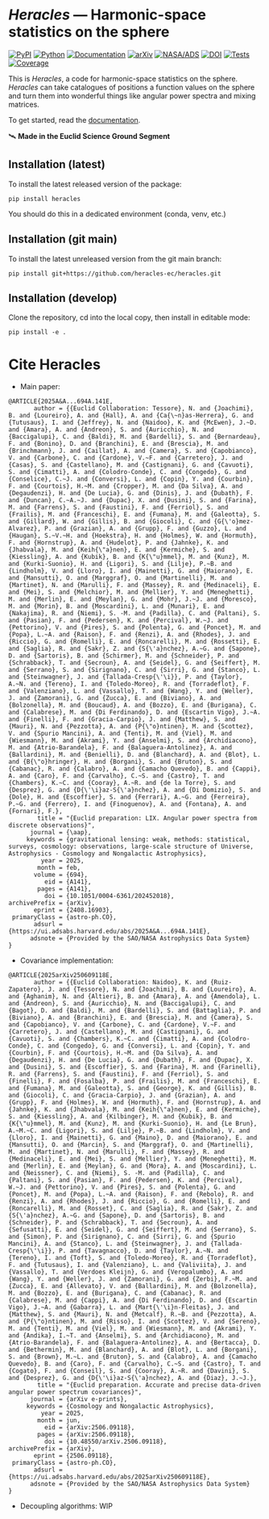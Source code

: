 # _Heracles_ — Harmonic-space statistics on the sphere

[![PyPI](https://img.shields.io/pypi/v/heracles)](https://pypi.org/project/heracles)
[![Python](https://img.shields.io/pypi/pyversions/heracles)](https://www.python.org)
[![Documentation](https://readthedocs.org/projects/heracles/badge/?version=latest)](https://heracles.readthedocs.io/en/latest/?badge=latest)
[![arXiv](https://img.shields.io/badge/arXiv-2408.16903-red)](https://arxiv.org/abs/2408.16903)
[![NASA/ADS](https://img.shields.io/badge/ads-2024arXiv240816903E-blueviolet)](https://ui.adsabs.harvard.edu/abs/2024arXiv240816903E)
[![DOI](https://img.shields.io/badge/doi-10.48550/arXiv.2408.16903-blue)](https://doi.org/10.48550/arXiv.2408.16903)
[![Tests](https://github.com/heracles-ec/heracles/actions/workflows/tests.yml/badge.svg)](https://github.com/heracles-ec/heracles/actions/workflows/tests.yml)
[![Coverage](https://codecov.io/gh/heracles-ec/heracles/graph/badge.svg?token=SYAZYYFLLL)](https://codecov.io/gh/heracles-ec/heracles)

This is _Heracles_, a code for harmonic-space statistics on the sphere.
_Heracles_ can take catalogues of positions a function values on the sphere and
turn them into wonderful things like angular power spectra and mixing matrices.

To get started, read the [documentation](https://heracles.readthedocs.io).

🛰️ **Made in the Euclid Science Ground Segment**

## Installation (latest)

To install the latest released version of the package:

    pip install heracles

You should do this in a dedicated environment (conda, venv, etc.)

## Installation (git main)

To install the latest unreleased version from the git main branch:

    pip install git+https://github.com/heracles-ec/heracles.git

## Installation (develop)

Clone the repository, cd into the local copy, then install in editable mode:

    pip install -e .

# Cite Heracles

- Main paper:

```
@ARTICLE{2025A&A...694A.141E,
       author = {{Euclid Collaboration: Tessore}, N. and {Joachimi}, B. and {Loureiro}, A. and {Hall}, A. and {Ca{\~n}as-Herrera}, G. and {Tutusaus}, I. and {Jeffrey}, N. and {Naidoo}, K. and {McEwen}, J.~D. and {Amara}, A. and {Andreon}, S. and {Auricchio}, N. and {Baccigalupi}, C. and {Baldi}, M. and {Bardelli}, S. and {Bernardeau}, F. and {Bonino}, D. and {Branchini}, E. and {Brescia}, M. and {Brinchmann}, J. and {Caillat}, A. and {Camera}, S. and {Capobianco}, V. and {Carbone}, C. and {Cardone}, V.~F. and {Carretero}, J. and {Casas}, S. and {Castellano}, M. and {Castignani}, G. and {Cavuoti}, S. and {Cimatti}, A. and {Colodro-Conde}, C. and {Congedo}, G. and {Conselice}, C.~J. and {Conversi}, L. and {Copin}, Y. and {Courbin}, F. and {Courtois}, H.~M. and {Cropper}, M. and {Da Silva}, A. and {Degaudenzi}, H. and {De Lucia}, G. and {Dinis}, J. and {Dubath}, F. and {Duncan}, C.~A.~J. and {Dupac}, X. and {Dusini}, S. and {Farina}, M. and {Farrens}, S. and {Faustini}, F. and {Ferriol}, S. and {Frailis}, M. and {Franceschi}, E. and {Fumana}, M. and {Galeotta}, S. and {Gillard}, W. and {Gillis}, B. and {Giocoli}, C. and {G{\'o}mez-Alvarez}, P. and {Grazian}, A. and {Grupp}, F. and {Guzzo}, L. and {Haugan}, S.~V.~H. and {Hoekstra}, H. and {Holmes}, W. and {Hormuth}, F. and {Hornstrup}, A. and {Hudelot}, P. and {Jahnke}, K. and {Jhabvala}, M. and {Keih{\"a}nen}, E. and {Kermiche}, S. and {Kiessling}, A. and {Kubik}, B. and {K{\"u}mmel}, M. and {Kunz}, M. and {Kurki-Suonio}, H. and {Ligori}, S. and {Lilje}, P.~B. and {Lindholm}, V. and {Lloro}, I. and {Mainetti}, G. and {Maiorano}, E. and {Mansutti}, O. and {Marggraf}, O. and {Martinelli}, M. and {Martinet}, N. and {Marulli}, F. and {Massey}, R. and {Medinaceli}, E. and {Mei}, S. and {Melchior}, M. and {Mellier}, Y. and {Meneghetti}, M. and {Merlin}, E. and {Meylan}, G. and {Mohr}, J.~J. and {Moresco}, M. and {Morin}, B. and {Moscardini}, L. and {Munari}, E. and {Nakajima}, R. and {Niemi}, S. -M. and {Padilla}, C. and {Paltani}, S. and {Pasian}, F. and {Pedersen}, K. and {Percival}, W.~J. and {Pettorino}, V. and {Pires}, S. and {Polenta}, G. and {Poncet}, M. and {Popa}, L.~A. and {Raison}, F. and {Renzi}, A. and {Rhodes}, J. and {Riccio}, G. and {Romelli}, E. and {Roncarelli}, M. and {Rossetti}, E. and {Saglia}, R. and {Sakr}, Z. and {S{\'a}nchez}, A.~G. and {Sapone}, D. and {Sartoris}, B. and {Schirmer}, M. and {Schneider}, P. and {Schrabback}, T. and {Secroun}, A. and {Seidel}, G. and {Seiffert}, M. and {Serrano}, S. and {Sirignano}, C. and {Sirri}, G. and {Stanco}, L. and {Steinwagner}, J. and {Tallada-Cresp{\'\i}}, P. and {Taylor}, A.~N. and {Tereno}, I. and {Toledo-Moreo}, R. and {Torradeflot}, F. and {Valenziano}, L. and {Vassallo}, T. and {Wang}, Y. and {Weller}, J. and {Zamorani}, G. and {Zucca}, E. and {Biviano}, A. and {Bolzonella}, M. and {Boucaud}, A. and {Bozzo}, E. and {Burigana}, C. and {Calabrese}, M. and {Di Ferdinando}, D. and {Escartin Vigo}, J.~A. and {Finelli}, F. and {Gracia-Carpio}, J. and {Matthew}, S. and {Mauri}, N. and {Pezzotta}, A. and {P{\"o}ntinen}, M. and {Scottez}, V. and {Spurio Mancini}, A. and {Tenti}, M. and {Viel}, M. and {Wiesmann}, M. and {Akrami}, Y. and {Anselmi}, S. and {Archidiacono}, M. and {Atrio-Barandela}, F. and {Balaguera-Antolinez}, A. and {Ballardini}, M. and {Benielli}, D. and {Blanchard}, A. and {Blot}, L. and {B{\"o}hringer}, H. and {Borgani}, S. and {Bruton}, S. and {Cabanac}, R. and {Calabro}, A. and {Camacho Quevedo}, B. and {Cappi}, A. and {Caro}, F. and {Carvalho}, C.~S. and {Castro}, T. and {Chambers}, K.~C. and {Cooray}, A.~R. and {de la Torre}, S. and {Desprez}, G. and {D{\'\i}az-S{\'a}nchez}, A. and {Di Domizio}, S. and {Dole}, H. and {Escoffier}, S. and {Ferrari}, A.~G. and {Ferreira}, P.~G. and {Ferrero}, I. and {Finoguenov}, A. and {Fontana}, A. and {Fornari}, F.},
        title = "{Euclid preparation: LIX. Angular power spectra from discrete observations}",
      journal = {\aap},
     keywords = {gravitational lensing: weak, methods: statistical, surveys, cosmology: observations, large-scale structure of Universe, Astrophysics - Cosmology and Nongalactic Astrophysics},
         year = 2025,
        month = feb,
       volume = {694},
          eid = {A141},
        pages = {A141},
          doi = {10.1051/0004-6361/202452018},
archivePrefix = {arXiv},
       eprint = {2408.16903},
 primaryClass = {astro-ph.CO},
       adsurl = {https://ui.adsabs.harvard.edu/abs/2025A&A...694A.141E},
      adsnote = {Provided by the SAO/NASA Astrophysics Data System}
}
```

- Covariance implementation:

```
@ARTICLE{2025arXiv250609118E,
       author = {{Euclid Collaboration: Naidoo}, K. and {Ruiz-Zapatero}, J. and {Tessore}, N. and {Joachimi}, B. and {Loureiro}, A. and {Aghanim}, N. and {Altieri}, B. and {Amara}, A. and {Amendola}, L. and {Andreon}, S. and {Auricchio}, N. and {Baccigalupi}, C. and {Bagot}, D. and {Baldi}, M. and {Bardelli}, S. and {Battaglia}, P. and {Biviano}, A. and {Branchini}, E. and {Brescia}, M. and {Camera}, S. and {Capobianco}, V. and {Carbone}, C. and {Cardone}, V.~F. and {Carretero}, J. and {Castellano}, M. and {Castignani}, G. and {Cavuoti}, S. and {Chambers}, K.~C. and {Cimatti}, A. and {Colodro-Conde}, C. and {Congedo}, G. and {Conversi}, L. and {Copin}, Y. and {Courbin}, F. and {Courtois}, H.~M. and {Da Silva}, A. and {Degaudenzi}, H. and {De Lucia}, G. and {Dubath}, F. and {Dupac}, X. and {Dusini}, S. and {Escoffier}, S. and {Farina}, M. and {Farinelli}, R. and {Farrens}, S. and {Faustini}, F. and {Ferriol}, S. and {Finelli}, F. and {Fosalba}, P. and {Frailis}, M. and {Franceschi}, E. and {Fumana}, M. and {Galeotta}, S. and {George}, K. and {Gillis}, B. and {Giocoli}, C. and {Gracia-Carpio}, J. and {Grazian}, A. and {Grupp}, F. and {Holmes}, W. and {Hormuth}, F. and {Hornstrup}, A. and {Jahnke}, K. and {Jhabvala}, M. and {Keih{\"a}nen}, E. and {Kermiche}, S. and {Kiessling}, A. and {Kilbinger}, M. and {Kubik}, B. and {K{\"u}mmel}, M. and {Kunz}, M. and {Kurki-Suonio}, H. and {Le Brun}, A.~M.~C. and {Ligori}, S. and {Lilje}, P.~B. and {Lindholm}, V. and {Lloro}, I. and {Mainetti}, G. and {Maino}, D. and {Maiorano}, E. and {Mansutti}, O. and {Marcin}, S. and {Marggraf}, O. and {Martinelli}, M. and {Martinet}, N. and {Marulli}, F. and {Massey}, R. and {Medinaceli}, E. and {Mei}, S. and {Mellier}, Y. and {Meneghetti}, M. and {Merlin}, E. and {Meylan}, G. and {Mora}, A. and {Moscardini}, L. and {Neissner}, C. and {Niemi}, S. -M. and {Padilla}, C. and {Paltani}, S. and {Pasian}, F. and {Pedersen}, K. and {Percival}, W.~J. and {Pettorino}, V. and {Pires}, S. and {Polenta}, G. and {Poncet}, M. and {Popa}, L.~A. and {Raison}, F. and {Rebolo}, R. and {Renzi}, A. and {Rhodes}, J. and {Riccio}, G. and {Romelli}, E. and {Roncarelli}, M. and {Rosset}, C. and {Saglia}, R. and {Sakr}, Z. and {S{\'a}nchez}, A.~G. and {Sapone}, D. and {Sartoris}, B. and {Schneider}, P. and {Schrabback}, T. and {Secroun}, A. and {Sefusatti}, E. and {Seidel}, G. and {Seiffert}, M. and {Serrano}, S. and {Simon}, P. and {Sirignano}, C. and {Sirri}, G. and {Spurio Mancini}, A. and {Stanco}, L. and {Steinwagner}, J. and {Tallada-Cresp{\'\i}}, P. and {Tavagnacco}, D. and {Taylor}, A.~N. and {Tereno}, I. and {Toft}, S. and {Toledo-Moreo}, R. and {Torradeflot}, F. and {Tutusaus}, I. and {Valenziano}, L. and {Valiviita}, J. and {Vassallo}, T. and {Verdoes Kleijn}, G. and {Veropalumbo}, A. and {Wang}, Y. and {Weller}, J. and {Zamorani}, G. and {Zerbi}, F.~M. and {Zucca}, E. and {Allevato}, V. and {Ballardini}, M. and {Bolzonella}, M. and {Bozzo}, E. and {Burigana}, C. and {Cabanac}, R. and {Calabrese}, M. and {Cappi}, A. and {Di Ferdinando}, D. and {Escartin Vigo}, J.~A. and {Gabarra}, L. and {Mart{\'\i}n-Fleitas}, J. and {Matthew}, S. and {Mauri}, N. and {Metcalf}, R.~B. and {Pezzotta}, A. and {P{\"o}ntinen}, M. and {Risso}, I. and {Scottez}, V. and {Sereno}, M. and {Tenti}, M. and {Viel}, M. and {Wiesmann}, M. and {Akrami}, Y. and {Andika}, I.~T. and {Anselmi}, S. and {Archidiacono}, M. and {Atrio-Barandela}, F. and {Balaguera-Antolinez}, A. and {Bertacca}, D. and {Bethermin}, M. and {Blanchard}, A. and {Blot}, L. and {Borgani}, S. and {Brown}, M.~L. and {Bruton}, S. and {Calabro}, A. and {Camacho Quevedo}, B. and {Caro}, F. and {Carvalho}, C.~S. and {Castro}, T. and {Cogato}, F. and {Conseil}, S. and {Cooray}, A.~R. and {Davini}, S. and {Desprez}, G. and {D{\'\i}az-S{\'a}nchez}, A. and {Diaz}, J.~J.},
        title = "{Euclid preparation. Accurate and precise data-driven angular power spectrum covariances}",
      journal = {arXiv e-prints},
     keywords = {Cosmology and Nongalactic Astrophysics},
         year = 2025,
        month = jun,
          eid = {arXiv:2506.09118},
        pages = {arXiv:2506.09118},
          doi = {10.48550/arXiv.2506.09118},
archivePrefix = {arXiv},
       eprint = {2506.09118},
 primaryClass = {astro-ph.CO},
       adsurl = {https://ui.adsabs.harvard.edu/abs/2025arXiv250609118E},
      adsnote = {Provided by the SAO/NASA Astrophysics Data System}
}
```

- Decoupling algorithms: WIP
